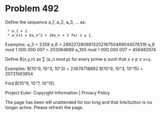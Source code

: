 #   Problem 492

   Define the sequence a_1, a_2, a_3, ... as:

     * a_1 = 1
     * a_n+1 = 6a_n^2 + 10a_n + 3 for n ≥ 1.

   Examples:
   a_3 = 2359
   a_6 = 269221280981320216750489044576319
   a_6 mod 1 000 000 007 = 203064689
   a_100 mod 1 000 000 007 = 456482974

   Define B(x,y,n) as ∑ (a_n mod p) for every prime p such that x ≤ p ≤ x+y.

   Examples:
   B(10^9, 10^3, 10^3) = 23674718882
   B(10^9, 10^3, 10^15) = 20731563854

   Find B(10^9, 10^7, 10^15).

   Project Euler: Copyright Information | Privacy Policy

   The page has been left unattended for too long and that link/button is no
   longer active. Please refresh the page.
